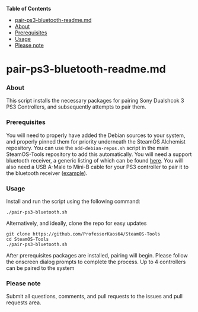 <!-- START doctoc generated TOC please keep comment here to allow auto update -->
<!-- DON'T EDIT THIS SECTION, INSTEAD RE-RUN doctoc TO UPDATE -->
**Table of Contents**

- [pair-ps3-bluetooth-readme.md](#pair-ps3-bluetooth-readmemd)
- [About](#about)
- [Prerequisites](#prerequisites)
- [Usage](#usage)
- [Please note](#please-note)

<!-- END doctoc generated TOC please keep comment here to allow auto update -->

# pair-ps3-bluetooth-readme.md

### About
This script installs the necessary packages for pairing Sony Dualshcok 3 PS3 Controllers, 
and subsequently attempts to pair them.
 
### Prerequisites
You will need to properly have added the Debian sources to your system, and properly pinned them for priority
underneath the SteamOS Alchemist repository. You can use the `add-debian-repos.sh` script in the main
SteamOS-Tools repository to add this automatically. You will need a support bluetooth receiver, a generic listing
of which can be found [here](http://elinux.org/RPi_USB_Bluetooth_adapters). You will also need a USB A-Male to Mini-B 
cable for your PS3 controller to pair it to the bluetooth receiver ([example](http://amzn.com/B00NH11N5A)).
 
### Usage

Install and run the script using the following command:
```
./pair-ps3-bluetooth.sh
```

Alternatively, and ideally, clone the repo for easy updates
```
git clone https://github.com/ProfessorKaos64/SteamOS-Tools
cd SteamOS-Tools
./pair-ps3-bluetooth.sh
```

After prerequisites packages are installed, pairing will begin. Please follow the onscreen 
dialog prompts to complete the process. Up to 4 controllers can be paired to the system

### Please note

Submit all questions, comments, and pull requests to the issues and pull requests area.
